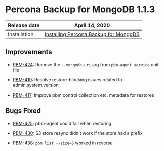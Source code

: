 # Percona Backup for MongoDB 1.1.3

| Release date | April 14, 2020  |
|------------- | ---------------|
| Installation | [Installing Percona Backup for MongoDB](../installation.md) |


## Improvements

* [PBM-424](https://jira.percona.com/browse/PBM-424): Remove the `--mongodb-uri` arg from `pbm-agent.service` unit file

* [PBM-419](https://jira.percona.com/browse/PBM-419): Resolve restore-blocking issues related to admin.system.version

* [PBM-417](https://jira.percona.com/browse/PBM-417): Improve pbm control collection etc. metadata for restores

## Bugs Fixed

* [PBM-425](https://jira.percona.com/browse/PBM-425): pbm-agent could fail when restoring

* [PBM-430](https://jira.percona.com/browse/PBM-430): S3 store resync didn’t work if the store had a prefix

* [PBM-438](https://jira.percona.com/browse/PBM-438): `pbm list --size=5` worked in reverse
